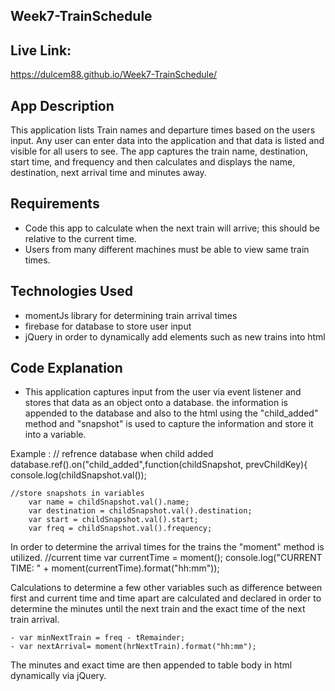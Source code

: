 ## Week7-TrainSchedule

## Live Link: 

https://dulcem88.github.io/Week7-TrainSchedule/


## App Description

This application lists Train names and departure times based on the users input. Any user can enter data into the
application and that data is listed and visible for all users to see. The app captures the train name, destination, start time, and frequency and then calculates and displays the name, destination, next arrival time and minutes away.

## Requirements

- Code this app to calculate when the next train will arrive; this should be relative to the current time.
- Users from many different machines must be able to view same train times.

## Technologies Used

- momentJs library for determining train arrival times
- firebase for database to store user input 
- jQuery in order to dynamically add elements such as new trains into html

## Code Explanation

- This application captures input from the user via event listener and stores that data as an object onto a database. the information is appended to the database and also to the html using the "child_added" method and "snapshot" is used to capture the information and store it into a variable.

Example : 
	// refrence database when child added
    database.ref().on("child_added",function(childSnapshot, prevChildKey){
  	console.log(childSnapshot.val());

  	//store snapshots in variables
	  	var name = childSnapshot.val().name;
	    var destination = childSnapshot.val().destination;
	    var start = childSnapshot.val().start;
	    var freq = childSnapshot.val().frequency;

In order to determine the arrival times for the trains the "moment" method is utilized.
	    //current time
	    var currentTime = moment();
	    console.log("CURRENT TIME: " + moment(currentTime).format("hh:mm"));

Calculations to determine a few other variables such as difference between first and current time and time apart are calculated and declared in order to determine the  minutes until the next train and the exact time of the next train arrival.

	- var minNextTrain = freq - tRemainder;
	- var nextArrival= moment(hrNextTrain).format("hh:mm");

The minutes and exact time are then appended to table body in html dynamically via jQuery.